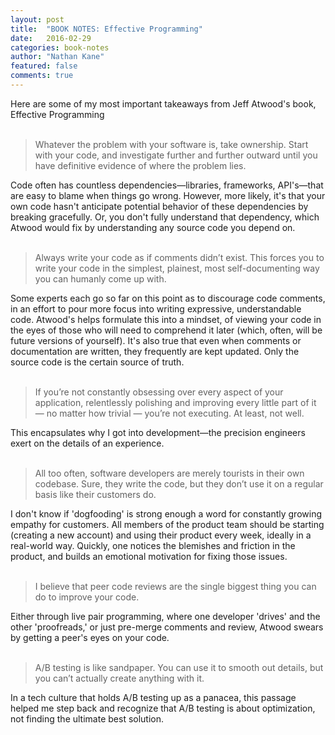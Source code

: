 ```yaml
---
layout: post
title:  "BOOK NOTES: Effective Programming"
date:   2016-02-29
categories: book-notes
author: "Nathan Kane"
featured: false
comments: true
---
```

Here are some of my most important takeaways from Jeff Atwood's book, Effective Programming
<br><br>


> Whatever the problem with your software is, take ownership. Start with your code, and investigate further and further outward until you have definitive evidence of where the problem lies.

Code often has countless dependencies—libraries, frameworks, API's—that are easy to blame when things go wrong. However, more likely, it's that your own code hasn't anticipate potential behavior of these dependencies by breaking gracefully. Or, you don't fully understand that dependency, which Atwood would fix by understanding any source code you depend on.
<br><br>


> Always write your code as if comments didn’t exist. This forces you to write your code in the simplest, plainest, most self-documenting way you can humanly come up with.

Some experts each go so far on this point as to discourage code comments, in an effort to pour more focus into writing expressive, understandable code. Atwood's helps formulate this into a mindset, of viewing your code in the eyes of those who will need to comprehend it later (which, often, will be future versions of yourself). It's also true that even when comments or documentation are written, they frequently are kept updated. Only the source code is the certain source of truth.
<br><br>



> If you’re not constantly obsessing over every aspect of your application, relentlessly polishing and improving every little part of it — no matter how trivial — you’re not executing. At least, not well.

This encapsulates why I got into development—the precision engineers exert on the details of an experience.
<br><br>



> All too often, software developers are merely tourists in their own codebase. Sure, they write the code, but they don’t use it on a regular basis like their customers do.

I don't know if 'dogfooding' is strong enough a word for constantly growing empathy for customers. All members of the product team should be starting (creating a new account) and using their product every week, ideally in a real-world way. Quickly, one notices the blemishes and friction in the product, and builds an emotional motivation for fixing those issues.
<br><br>



> I believe that peer code reviews are the single biggest thing you can do to improve your code.

Either through live pair programming, where one developer 'drives' and the other 'proofreads,' or just pre-merge comments and review, Atwood swears by getting a peer's eyes on your code.
<br><br>



> A/B testing is like sandpaper. You can use it to smooth out details, but you can’t actually create anything with it.

In a tech culture that holds A/B testing up as a panacea, this passage helped me step back and recognize that A/B testing is about optimization, not finding the ultimate best solution.
